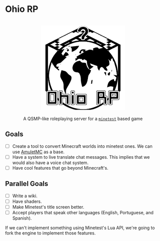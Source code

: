 # Ohio RP

<p align="center">
  <br>
    <img alt="logo" src="https://raw.githubusercontent.com/OhioRP/.github/main/logo.png" height="272" />
  <br>
  <br>
  A QSMP-like roleplaying server for a <a href="https://github.com/minetest/minetest"><code>minetest</code></a> based game
<p>

## Goals
- [ ] Create a tool to convert Minecraft worlds into minetest ones. We can use [AmuletMC](https://www.amuletmc.com/) as a base.
- [ ] Have a system to live translate chat messages. This implies that we would also have a voice chat system.
- [ ] Have cool features that go beyond Minecraft's.

## Parallel Goals
- [ ] Write a wiki.
- [ ] Have shaders.
- [ ] Make Minetest's title screen better.
- [ ] Accept players that speak other languages (English, Portuguese, and Spanish).

If we can't implement something using Minetest's Lua API, we're going to fork the engine to implement those features.
